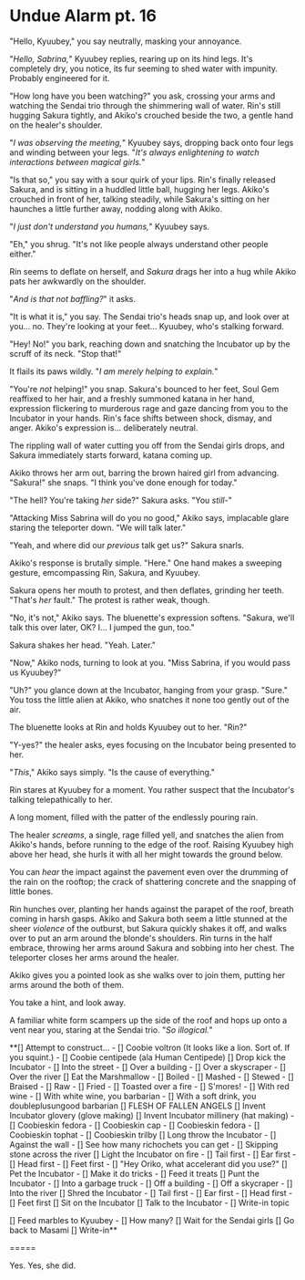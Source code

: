 # Undue Alarm pt. 16

"Hello, Kyuubey," you say neutrally, masking your annoyance.

"*Hello, Sabrina,*" Kyuubey replies, rearing up on its hind legs. It's completely dry, you notice, its fur seeming to shed water with impunity. Probably engineered for it.

"How long have you been watching?" you ask, crossing your arms and watching the Sendai trio through the shimmering wall of water. Rin's still hugging Sakura tightly, and Akiko's crouched beside the two, a gentle hand on the healer's shoulder.

"*I was observing the meeting,*" Kyuubey says, dropping back onto four legs and winding between your legs. "*It's always enlightening to watch interactions between magical girls.*"

"Is that so," you say with a sour quirk of your lips. Rin's finally released Sakura, and is sitting in a huddled little ball, hugging her legs. Akiko's crouched in front of her, talking steadily, while Sakura's sitting on her haunches a little further away, nodding along with Akiko.

"*I just don't understand you humans,*" Kyuubey says.

"Eh," you shrug. "It's not like people always understand other people either."

Rin seems to deflate on herself, and *Sakura* drags her into a hug while Akiko pats her awkwardly on the shoulder.

"*And is that not baffling?*" it asks.

"It is what it is," you say. The Sendai trio's heads snap up, and look over at you... no. They're looking at your feet... Kyuubey, who's stalking forward.

"Hey! No!" you bark, reaching down and snatching the Incubator up by the scruff of its neck. "Stop that!"

It flails its paws wildly. "*I am merely helping to explain.*"

"You're *not* helping!" you snap. Sakura's bounced to her feet, Soul Gem reaffixed to her hair, and a freshly summoned katana in her hand, expression flickering to murderous rage and gaze dancing from you to the Incubator in your hands. Rin's face shifts between shock, dismay, and anger. Akiko's expression is... deliberately neutral.

The rippling wall of water cutting you off from the Sendai girls drops, and Sakura immediately starts forward, katana coming up.

Akiko throws her arm out, barring the brown haired girl from advancing. "Sakura!" she snaps. "I think you've done enough for today."

"The hell? You're taking *her* side?" Sakura asks. "You *still-*"

"Attacking Miss Sabrina will do you no good," Akiko says, implacable glare staring the teleporter down. "We will talk later."

"Yeah, and where did our *previous* talk get us?" Sakura snarls.

Akiko's response is brutally simple. "Here." One hand makes a sweeping gesture, emcompassing Rin, Sakura, and Kyuubey.

Sakura opens her mouth to protest, and then deflates, grinding her teeth. "That's *her* fault." The protest is rather weak, though.

"No, it's not," Akiko says. The bluenette's expression softens. "Sakura, we'll talk this over later, OK? I... I jumped the gun, too."

Sakura shakes her head. "Yeah. Later."

"Now," Akiko nods, turning to look at you. "Miss Sabrina, if you would pass us Kyuubey?"

"Uh?" you glance down at the Incubator, hanging from your grasp. "Sure." You toss the little alien at Akiko, who snatches it none too gently out of the air.

The bluenette looks at Rin and holds Kyuubey out to her. "Rin?"

"Y-yes?" the healer asks, eyes focusing on the Incubator being presented to her.

"*This*," Akiko says simply. "Is the cause of everything."

Rin stares at Kyuubey for a moment. You rather suspect that the Incubator's talking telepathically to her.

A long moment, filled with the patter of the endlessly pouring rain.

The healer *screams*, a single, rage filled yell, and snatches the alien from Akiko's hands, before running to the edge of the roof. Raising Kyuubey high above her head, she hurls it with all her might towards the ground below.

You can *hear* the impact against the pavement even over the drumming of the rain on the rooftop; the crack of shattering concrete and the snapping of little bones.

Rin hunches over, planting her hands against the parapet of the roof, breath coming in harsh gasps. Akiko and Sakura both seem a little stunned at the sheer *violence* of the outburst, but Sakura quickly shakes it off, and walks over to put an arm around the blonde's shoulders. Rin turns in the half embrace, throwing her arms around Sakura and sobbing into her chest. The teleporter closes her arms around the healer.

Akiko gives you a pointed look as she walks over to join them, putting her arms around the both of them.

You take a hint, and look away.

A familiar white form scampers up the side of the roof and hops up onto a vent near you, staring at the Sendai trio. "*So illogical.*"

\*\*\[] Attempt to construct...
\- \[] Coobie voltron (It looks like a lion. Sort of. If you squint.)
\- \[] Coobie centipede (ala Human Centipede)
\[] Drop kick the Incubator
\- \[] Into the street
\- \[] Over a building
\- \[] Over a skyscraper
\- \[] Over the river
\[] Eat the Marshmallow
\- \[] Boiled
\- \[] Mashed
\- \[] Stewed
\- \[] Braised
\- \[] Raw
\- \[] Fried
\- \[] Toasted over a fire
\- \[] S'mores!
\- \[] With red wine
\- \[] With white wine, you barbarian
\- \[] With a soft drink, you doubleplusungood barbarian
\[] FLESH OF FALLEN ANGELS
\[] Invent Incubator glovery (glove making)
\[] Invent Incubator millinery (hat making)
\- \[] Coobieskin fedora
\- \[] Coobieskin cap
\- \[] Coobieskin fedora
\- \[] Coobieskin tophat
\- \[] Coobieskin trilby
\[] Long throw the Incubator
\- \[] Against the wall
\- \[] See how many richochets you can get
\- \[] Skipping stone across the river
\[] Light the Incubator on fire
\- \[] Tail first
\- \[] Ear first
\- \[] Head first
\- \[] Feet first
\- \[] "Hey Oriko, what accelerant did you use?"
\[] Pet the Incubator
\- \[] Make it do tricks
\- \[] Feed it treats
\[] Punt the Incubator
\- \[] Into a garbage truck
\- \[] Off a building
\- \[] Off a skycraper
\- \[] Into the river
\[] Shred the Incubator
\- \[] Tail first
\- \[] Ear first
\- \[] Head first
\- \[] Feet first
\[] Sit on the Incubator
\[] Talk to the Incubator
\- \[] Write-in topic

\[] Feed marbles to Kyuubey
\- \[] How many?
\[] Wait for the Sendai girls
\[] Go back to Masami
\[] Write-in\*\*

\=====​

Yes. Yes, she did.
